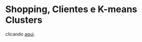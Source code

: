 # Shopping, Clientes e K-means Clusters




clicando [aqui](https://www.kaggle.com/vjchoudhary7/customer-segmentation-tutorial-in-python/tasks?taskId=1348).
